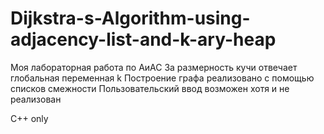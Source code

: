 # Dijkstra-s-Algorithm-using-adjacency-list-and-k-ary-heap

Моя лабораторная работа по АиАС
За размерность кучи отвечает глобальная переменная k
Построение графа реализовано с помощью списков смежности
Пользовательский ввод возможен хотя и не реализован

C++ only
